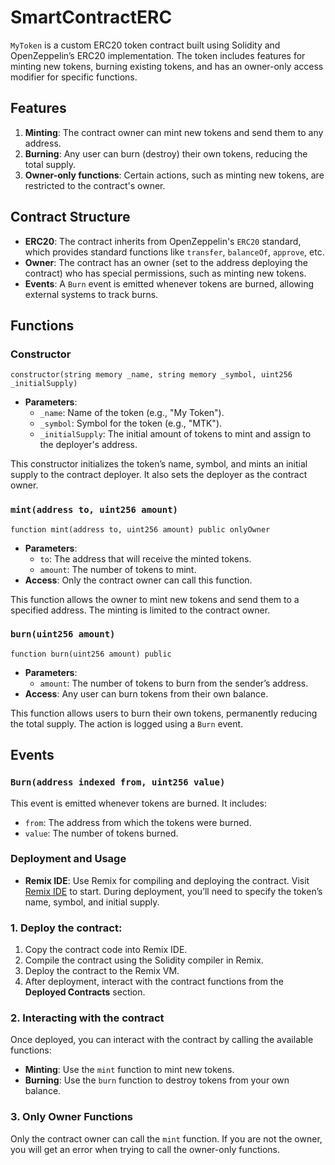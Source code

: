 # SmartContractERC

`MyToken` is a custom ERC20 token contract built using Solidity and OpenZeppelin’s ERC20 implementation. The token includes features for minting new tokens, burning existing tokens, and has an owner-only access modifier for specific functions.

## Features

1. **Minting**: The contract owner can mint new tokens and send them to any address.
2. **Burning**: Any user can burn (destroy) their own tokens, reducing the total supply.
3. **Owner-only functions**: Certain actions, such as minting new tokens, are restricted to the contract's owner.

## Contract Structure

- **ERC20**: The contract inherits from OpenZeppelin's `ERC20` standard, which provides standard functions like `transfer`, `balanceOf`, `approve`, etc.
- **Owner**: The contract has an owner (set to the address deploying the contract) who has special permissions, such as minting new tokens.
- **Events**: A `Burn` event is emitted whenever tokens are burned, allowing external systems to track burns.

## Functions

### Constructor

```solidity
constructor(string memory _name, string memory _symbol, uint256 _initialSupply)
```
- **Parameters**:
  - `_name`: Name of the token (e.g., "My Token").
  - `_symbol`: Symbol for the token (e.g., "MTK").
  - `_initialSupply`: The initial amount of tokens to mint and assign to the deployer's address.

This constructor initializes the token’s name, symbol, and mints an initial supply to the contract deployer. It also sets the deployer as the contract owner.

### `mint(address to, uint256 amount)` 

```solidity
function mint(address to, uint256 amount) public onlyOwner
```
- **Parameters**:
  - `to`: The address that will receive the minted tokens.
  - `amount`: The number of tokens to mint.
- **Access**: Only the contract owner can call this function.

This function allows the owner to mint new tokens and send them to a specified address. The minting is limited to the contract owner.

### `burn(uint256 amount)` 

```solidity
function burn(uint256 amount) public
```
- **Parameters**:
  - `amount`: The number of tokens to burn from the sender’s address.
- **Access**: Any user can burn tokens from their own balance.

This function allows users to burn their own tokens, permanently reducing the total supply. The action is logged using a `Burn` event.

## Events

### `Burn(address indexed from, uint256 value)`

This event is emitted whenever tokens are burned. It includes:
- `from`: The address from which the tokens were burned.
- `value`: The number of tokens burned.

### Deployment and Usage
- **Remix IDE**: Use Remix for compiling and deploying the contract. Visit [Remix IDE](https://remix.ethereum.org/) to start. During deployment, you’ll need to specify the token’s name, symbol, and initial supply.

### 1. Deploy the contract:
1. Copy the contract code into Remix IDE.
2. Compile the contract using the Solidity compiler in Remix.
3. Deploy the contract to the Remix VM.
4. After deployment, interact with the contract functions from the **Deployed Contracts** section.

### 2. Interacting with the contract
Once deployed, you can interact with the contract by calling the available functions:
- **Minting**: Use the `mint` function to mint new tokens.
- **Burning**: Use the `burn` function to destroy tokens from your own balance.

### 3. Only Owner Functions
Only the contract owner can call the `mint` function. If you are not the owner, you will get an error when trying to call the owner-only functions.
